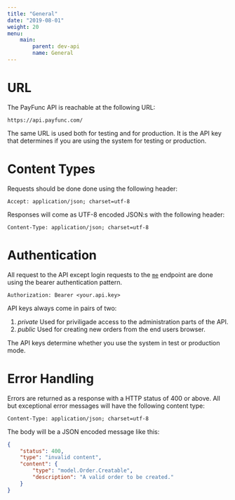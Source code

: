 ```yaml
---
title: "General"
date: "2019-08-01"
weight: 20
menu: 
    main:
        parent: dev-api
        name: General
---
```

# URL
The PayFunc API is reachable at the following URL:
```
https://api.payfunc.com/
```
The same URL is used both for testing and for production. It is the API key that determines if you are using the system for testing or production.

# Content Types
Requests should be done done using the following header:
```http
Accept: application/json; charset=utf-8
```
Responses will come as UTF-8 encoded JSON:s with the following header:
```http
Content-Type: application/json; charset=utf-8
```

# Authentication
All request to the API except login requests to the [`me`](./me) endpoint are done using the bearer authentication pattern.
```http
Authorization: Bearer <your.api.key>
```

API keys always come in pairs of two:
1. _private_ Used for priviligade access to the administration parts of the API.
2. _public_ Used for creating new orders from the end users browser.

The API keys determine whether you use the system in test or production mode.

# Error Handling
Errors are returned as a response with a HTTP status of 400 or above. All but exceptional error messages will have the following content type:
```http
Content-Type: application/json; charset=utf-8
```
The body will be a JSON encoded message like this:
```json
{
    "status": 400,
    "type": "invalid content",
    "content": {
        "type": "model.Order.Creatable",
        "description": "A valid order to be created."
    }
}
```
